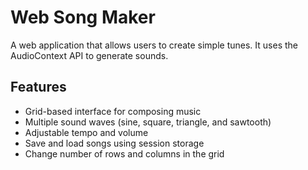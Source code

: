 # Web Song Maker

A web application that allows users to create simple tunes. It uses the AudioContext API to generate sounds.

## Features

- Grid-based interface for composing music
- Multiple sound waves (sine, square, triangle, and sawtooth)
- Adjustable tempo and volume
- Save and load songs using session storage
- Change number of rows and columns in the grid
